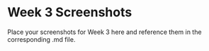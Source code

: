 # Week 3 Screenshots

Place your screenshots for Week 3 here and reference them in the corresponding .md file.
